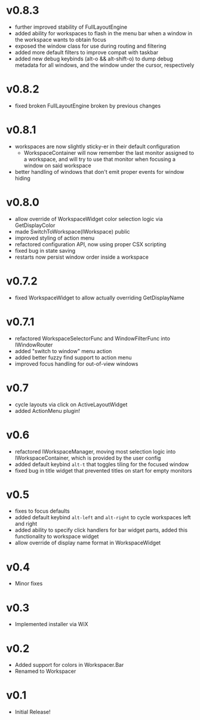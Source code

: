 # v0.8.3

- further improved stability of FullLayoutEngine
- added ability for workspaces to flash in the menu bar when a window in the workspace wants to obtain focus
- exposed the window class for use during routing and filtering
- added more default filters to improve compat with taskbar
- added new debug keybinds (alt-o && alt-shift-o) to dump debug metadata for all windows, and the window under the cursor, respectively

# v0.8.2

- fixed broken FullLayoutEngine broken by previous changes

# v0.8.1

- workspaces are now slightly sticky-er in their default configuration
  - WorkspaceContainer will now remember the last monitor assigned to a workspace, and will try to use that monitor when focusing a window on said workspace
- better handling of windows that don't emit proper events for window hiding

# v0.8.0

- allow override of WorkspaceWidget color selection logic via GetDisplayColor
- made SwitchToWorkspace(IWorkspace) public
- improved styling of action menu
- refactored configuration API, now using proper CSX scripting
- fixed bug in state saving
- restarts now persist window order inside a workspace

# v0.7.2

- fixed WorkspaceWidget to allow actually overriding GetDisplayName

# v0.7.1

- refactored WorkspaceSelectorFunc and WindowFilterFunc into IWindowRouter
- added "switch to window" menu action
- added better fuzzy find support to action menu
- improved focus handling for out-of-view windows

# v0.7

- cycle layouts via click on ActiveLayoutWidget 
- added ActionMenu plugin!

# v0.6

- refactored IWorkspaceManager, moving most selection logic into IWorkspaceContainer, which is provided by the user config
- added default keybind `alt-t` that toggles tiling for the focused window
- fixed bug in title widget that prevented titles on start for empty monitors

# v0.5

- fixes to focus defaults
- added default keybind `alt-left` and `alt-right` to cycle workspaces left and right
- added ability to specify click handlers for bar widget parts, added this functionality to workspace widget
- allow override of display name format in WorkspaceWidget

# v0.4

- Minor fixes

# v0.3

- Implemented installer via WiX

# v0.2

- Added support for colors in Workspacer.Bar
- Renamed to Workspacer


# v0.1

- Initial Release!
